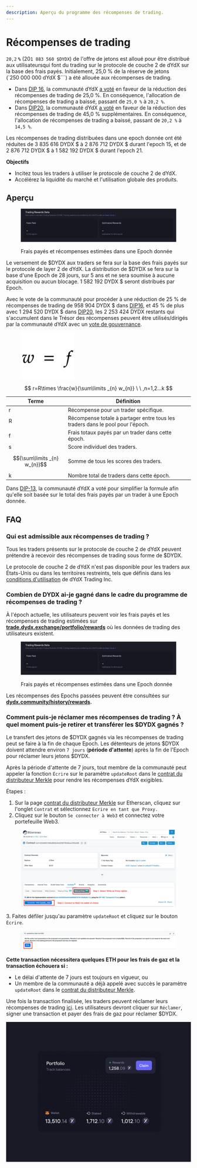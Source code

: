 ```yaml
---
description: Aperçu du programme des récompenses de trading.
---
```


# Récompenses de trading

`20,2` **`%`** (20`1 883 560 $DYDX`) de l'offre de jetons est alloué pour être distribué aux utilisateursqui font du trading sur le protocole de couche 2 de dYdX sur la base des frais payés. Initialement, 25,0 % de la réserve de jetons (`250 000 000 dYdX $```) a été allouée aux récompenses de trading.

* Dans [DIP 16](https://github.com/dydxfoundation/dip/blob/master/content/dips/DIP-16.md), la communauté dYdX [a voté](https://dydx.community/dashboard/proposal/8) en faveur de la réduction des récompenses de trading de 25,0 %. En conséquence, l'allocation de récompenses de trading a baissé, passant de `25,0 %` à `20,2 %`.
* Dans [DIP20](https://dydx.community/dashboard/proposal/11), la communauté dYdX [a voté](https://dydx.community/dashboard/proposal/11) en faveur de la réduction des récompenses de trading de 45,0 % supplémentaires. En conséquence, l'allocation de récompenses de trading a baissé, passant de `20,2 %` à `14,5 %`.

Les récompenses de trading distribuées dans une epoch donnée ont été réduites de 3 835 616 DYDX $ à 2 876 712 DYDX $ durant l'epoch 15, et de 2 876 712 DYDX $ à 1 582 192 DYDX $ durant l'epoch 21.

**Objectifs**

* Incitez tous les traders à utiliser le protocole de couche 2 de dYdX.
* Accélérez la liquidité du marché et l'utilisation globale des produits.

## **Aperçu**

<figure><img src="../.gitbook/assets/1-fees-paid-estimated-rewards.png" alt=""><figcaption><p>Frais payés et récompenses estimées dans une Epoch donnée</p></figcaption></figure>

Le versement de $DYDX aux traders se fera sur la base des frais payés sur le protocole de layer 2 de dYdX. La distribution de $DYDX se fera sur la base d'une Epoch de 28 jours, sur 5 ans et ne sera soumise à aucune acquisition ou aucun blocage. 1 582 192 DYDX $ seront distribués par Epoch.

Avec le vote de la communauté pour procéder à une réduction de 25 % de récompenses de trading de 958 904 DYDX $ dans [DIP16](https://dydx.community/dashboard/proposal/8), et 45 % de plus avec 1 294 520 DYDX $ dans [DIP20](https://dydx.community/dashboard/proposal/11), les 2 253 424 DYDX restants qui s'accumulent dans le Trésor des récompenses peuvent être utilisés/dirigés par la communauté dYdX avec un [vote de gouvernance](https://docs.dydx.community/dydx-governance/voting-and-governance/governance-parameters).

<figure><img src="../.gitbook/assets/1-trading-rewards-formula-new.png" alt=""><figcaption></figcaption></figure>

$$ r=R\times \frac{w}{\sum\limits _{n} w_{n}} \ \ ,n=1,2...k $$

| Terme | Définition |
| ---------------------------- | ----------------------------------------------------------------------- |
| r | Récompense pour un trader spécifique. |
| R | Récompense totale à partager entre tous les traders dans le pool pour l'époch. |
| f | Frais totaux payés par un trader dans cette époch. |
| s | Score individuel des traders. |
| $${\sum\limits _{n} w_{n}}$$ | Somme de tous les scores des traders. |
| k | Nombre total de traders dans cette époch. |

Dans [DIP-13](https://github.com/dydxfoundation/dip/blob/master/content/dips/DIP-13.md), la communauté dYdX a voté pour simplifier la formule afin qu'elle soit basée sur le total des frais payés par un trader à une Epoch donnée.

## FAQ

### Qui est admissible aux récompenses de trading ?

Tous les traders présents sur le protocole de couche 2 de dYdX peuvent prétendre à recevoir des récompenses de trading sous forme de $DYDX.

Le protocole de couche 2 de dYdX n'est pas disponible pour les traders aux États-Unis ou dans les territoires restreints, tels que définis dans les [conditions d'utilisation](https://dydx.exchange/terms) de dYdX Trading Inc.

### Combien de DYDX ai-je gagné dans le cadre du programme de récompenses de trading ?

À l'époch actuelle, les utilisateurs peuvent voir les frais payés et les récompenses de trading estimées sur [**trade.dydx.exchange/portfolio/rewards**](https://trade.dydx.exchange/portfolio/rewards) où les données de trading des utilisateurs existent.

<figure><img src="../.gitbook/assets/1-fees-paid-estimated-rewards.png" alt=""><figcaption><p>Frais payés et récompenses estimées dans une Epoch donnée</p></figcaption></figure>

Les récompenses des Epochs passées peuvent être consultées sur [**dydx.community/history/rewards**](https://dydx.community/history/rewards)**.**

### Comment puis-je réclamer mes récompenses de trading ? À quel moment puis-je retirer et transférer les $DYDX gagnés ?

Le transfert des jetons de $DYDX gagnés via les récompenses de trading peut se faire à la fin de chaque Epoch. Les détenteurs de jetons $DYDX doivent attendre environ `7 jours` (**période d'attente**) après la fin de l'Epoch pour réclamer leurs jetons $DYDX.

Après la période d'attente de 7 jours, tout membre de la communauté peut appeler la fonction `Écrire` sur le paramètre `updateRoot` dans le [contrat du distributeur Merkle](https://etherscan.io/address/0x01d3348601968ab85b4bb028979006eac235a588#writeProxyContract) pour rendre les récompenses dYdX exigibles.

Étapes :

1. Sur la page [contrat du distributeur Merkle](https://etherscan.io/address/0x01d3348601968ab85b4bb028979006eac235a588#writeProxyContract) sur Etherscan, cliquez sur l'onglet `Contrat` et sélectionnez `Ecrire en tant que Proxy.`
2. Cliquez sur le bouton `Se connecter à Web3` et connectez votre portefeuille Web3.

<figure><img src="../.gitbook/assets/merkle-distributor-contract.jpeg" alt=""><figcaption></figcaption></figure>

3\. Faites défiler jusqu'au paramètre `updateRoot` et cliquez sur le bouton `Écrire`.

<figure><img src="../.gitbook/assets/updateRoot-claiming.jpeg" alt=""><figcaption></figcaption></figure>

**Cette transaction nécessitera quelques ETH pour les frais de gaz et la transaction échouera si :**

* Le délai d'attente de 7 jours est toujours en vigueur, ou
* Un membre de la communauté a déjà appelé avec succès le paramètre `updateRoot` dans le [contrat du distributeur Merkle](https://etherscan.io/address/0x01d3348601968ab85b4bb028979006eac235a588#writeProxyContract).

Une fois la transaction finalisée, les traders peuvent réclamer leurs récompenses de trading [ici](https://dydx.community/dashboard). Les utilisateurs devront cliquer sur `Réclamer`, signer une transaction et payer des frais de gaz pour réclamer $DYDX.

![Aperçu du portefeuille des récompenses](../.gitbook/assets/1-portfolio-overview-rewards.png)
